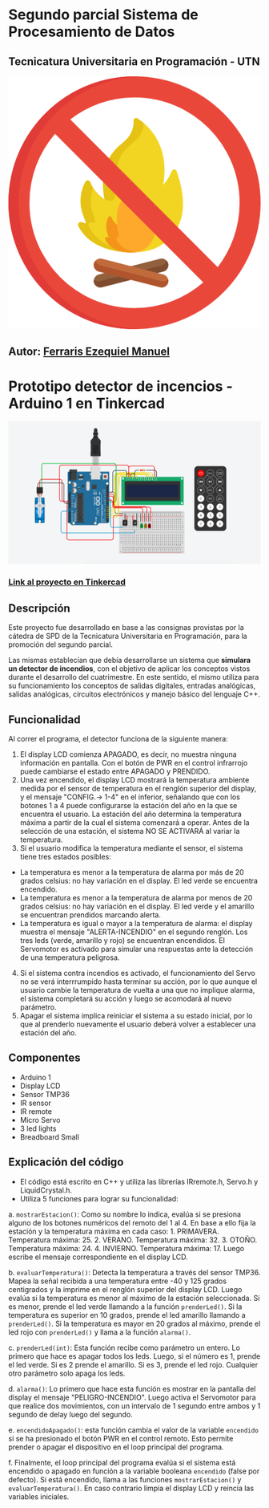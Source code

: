 # Segundo parcial Sistema de Procesamiento de Datos  
## Tecnicatura Universitaria en Programación - UTN

![Fuego](https://github.com/EzequielFerraris/Segundo-parcial-SPD---Arduino-en-Tinkercad/blob/main/Imagenes/fuego.png)

## Autor: [Ferraris Ezequiel Manuel](https://github.com/EzequielFerraris)
# Prototipo detector de incencios - Arduino 1 en Tinkercad

![Proyecto](https://github.com/EzequielFerraris/Segundo-parcial-SPD---Arduino-en-Tinkercad/blob/main/Imagenes/proyecto.png)
### [Link al proyecto en Tinkercad](https://www.tinkercad.com/things/ciP7IaodqdI)

## Descripción
Este proyecto fue desarrollado en base a las consignas provistas por la cátedra de SPD de la Tecnicatura Universitaria en Programación, para la promoción del segundo parcial. 

Las mismas establecían que debía desarrollarse un sistema que **simulara un detector de incendios**, con el objetivo de aplicar los conceptos vistos durante el desarrollo del cuatrimestre. En este sentido, el mismo utiliza para su funcionamiento los conceptos de salidas digitales, entradas analógicas, salidas analógicas, circuitos electrónicos y manejo básico del lenguaje C++.

## Funcionalidad
Al correr el programa, el detector funciona de la siguiente manera:
1. El display LCD comienza APAGADO, es decir, no muestra ninguna información en pantalla. Con el botón de PWR en el control infrarrojo puede cambiarse el estado entre APAGADO y PRENDIDO.
2. Una vez encendido, el display LCD mostrará la temperatura ambiente medida por el sensor de temperatura en el renglón superior del display, y el mensaje "CONFIG.-> 1-4" en el inferior, señalando que con los botones 1 a 4 puede configurarse la estación del año en la que se encuentra el usuario. La estación del año determina la temperatura máxima a partir de la cual el sistema comenzará a operar. Antes de la selección de una estación, el sistema NO SE ACTIVARÁ al variar la temperatura.
3. Si el usuario modifica la temperatura mediante el sensor, el sistema tiene tres estados posibles:
  * La temperatura es menor a la temperatura de alarma por más de 20 grados celsius: no hay variación en el display. El led verde se encuentra encendido.
  * La temperatura es menor a la temperatura de alarma por menos de 20 grados celsius: no hay variación en el display. El led verde y el amarillo se encuentran prendidos marcando alerta.
  * La temperatura es igual o mayor a la temperatura de alarma: el display muestra el mensaje "ALERTA-INCENDIO" en el segundo renglón. Los tres leds (verde, amarillo y rojo) se encuentran encendidos. El Servomotor es activado para simular una respuestas ante la detección de una temperatura peligrosa. 
4. Si el sistema contra incendios es activado, el funcionamiento del Servo no se verá interrrumpido hasta terminar su acción, por lo que aunque el usuario cambie la temperatura de vuelta a una que no implique alarma, el sistema completará su acción y luego se acomodará al nuevo parámetro.
5. Apagar el sistema implica reiniciar el sistema a su estado inicial, por lo que al prenderlo nuevamente el usuario deberá volver a establecer una estación del año.

## Componentes
* Arduino 1
* Display LCD
* Sensor TMP36
* IR sensor
* IR remote
* Micro Servo
* 3 led lights
* Breadboard Small

## Explicación del código
* El código está escrito en C++ y utiliza las librerías IRremote.h, Servo.h y LiquidCrystal.h. 
* Utiliza 5 funciones para lograr su funcionalidad:

a. ```mostrarEstacion()```: Como su nombre lo indica, evalúa si se presiona alguno de los botones numéricos del remoto del 1 al 4. En base a ello fija la estación y la temperatura máxima en cada caso:
     1. PRIMAVERA. Temperatura máxima: 25.
     2. VERANO. Temperatura máxima: 32.
     3. OTOÑO. Temperatura máxima: 24.
     4. INVIERNO. Temperatura máxima: 17.
Luego escribe el mensaje correspondiente en el display LCD.
  
b. ```evaluarTemperatura()```: Detecta la temperatura a través del sensor TMP36. Mapea la señal recibida a una temperatura entre -40 y 125 grados centigrados y la imprime en el renglón superior del display LCD. Luego evalúa si la temperatura es menor al máximo de la estación seleccionada. Si es menor, prende el led verde llamando a la función ```prenderLed()```. Si la temperatura es superior en 10 grados, prende el led amarillo llamando a ```prenderLed()```. Si la temperatura es mayor en 20 grados al máximo, prende el led rojo con ```prenderLed()``` y llama a la función ```alarma()```.
 
c. ```prenderLed(int)```: Esta función recibe como parámetro un entero. Lo primero que hace es apagar todos los leds. Luego, si el número es 1, prende el led verde. Si es 2 prende el amarillo. Si es 3, prende el led rojo. Cualquier otro parámetro solo apaga los leds.

d. ```alarma()```: Lo primero que hace esta función es mostrar en la pantalla del display el mensaje "PELIGRO-INCENDIO". Luego activa el Servomotor para que realice dos movimientos, con un intervalo de 1 segundo entre ambos y 1 segundo de delay luego del segundo.

e. ```encendidoApagado()```: esta función cambia el valor de la variable ```encendido``` si se ha presionado el botón PWR en el control remoto. Esto permite prender o apagar el dispositivo en el loop principal del programa.

f. Finalmente, el loop principal del programa evalúa si el sistema está encendido o apagado en función a la variable booleana ```encendido``` (false por defecto). Si está encendido, llama a las funciones ```mostrarEstacion()``` y ```evaluarTemperatura()```. En caso contrario limpia el display LCD y reincia las variables iniciales.
